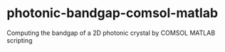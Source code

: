 # photonic-bandgap-comsol-matlab
Computing the bandgap of a 2D photonic crystal by COMSOL MATLAB scripting
